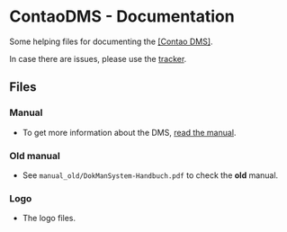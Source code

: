ContaoDMS - Documentation
=========================

Some helping files for documenting the [[Contao DMS]](https://github.com/ContaoDMS/dms).

In case there are issues, please use the [tracker](https://github.com/ContaoDMS/documentation/issues).


Files
------

### Manual

- To get more information about the DMS, [read the manual](https://github.com/ContaoDMS/documentation/blob/master/manual/index.md).

### Old manual

- See `manual_old/DokManSystem-Handbuch.pdf` to check the **old** manual.

### Logo

- The logo files.